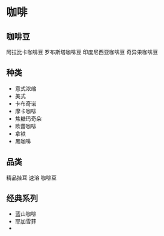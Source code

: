# 咖啡
## 咖啡豆
阿拉比卡咖啡豆
罗布斯塔咖啡豆
印度尼西亚咖啡豆
奇异果咖啡豆
## 种类

- 意式浓缩
- 美式
- 卡布奇诺
- 摩卡咖啡
- 焦糖玛奇朵
- 欧蕾咖啡
- 拿铁
- 黑咖啡

## 品类

精品挂耳
速溶
咖啡豆

## 经典系列
- 蓝山咖啡
- 耶加雪菲
- 



